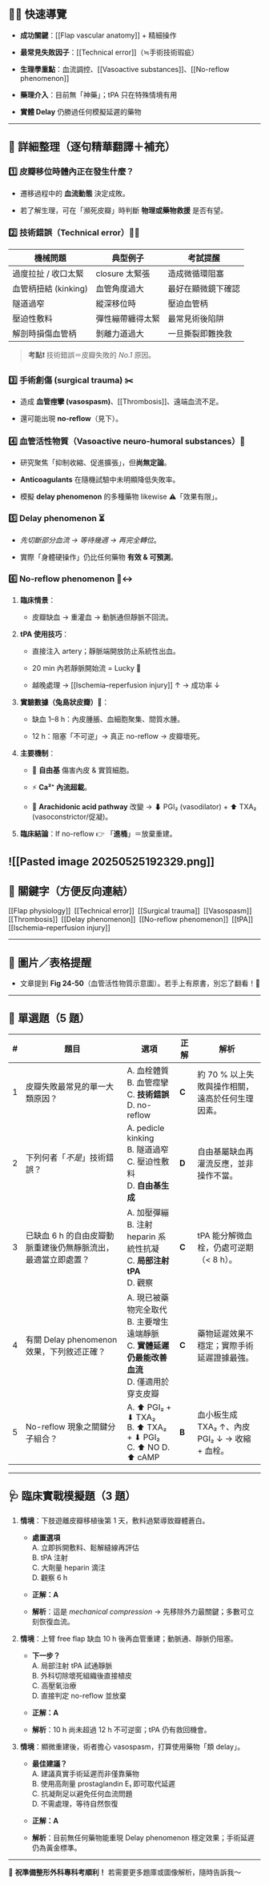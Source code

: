 ## 🏃‍♂️ 快速導覽

- **成功關鍵**：[[Flap vascular anatomy]] + 精細操作
    
- **最常見失敗因子**：[[Technical error]]（≒手術技術瑕疵）
    
- **生理學重點**：血流調控、[[Vasoactive substances]]、[[No-reflow phenomenon]]
    
- **藥理介入**：目前無「神藥」；tPA 只在特殊情境有用
    
- **實體 Delay** 仍勝過任何模擬延遲的藥物
    

---

## 📖 詳細整理（逐句精華翻譯＋補充）

### 1️⃣ 皮瓣移位時體內正在發生什麼？

- 遷移過程中的 **血流動態** 決定成敗。
    
- 若了解生理，可在「瀕死皮瓣」時判斷 **物理或藥物救援** 是否有望。
    

### 2️⃣ 技術錯誤（Technical error）👷‍♀️

| 機械問題            | 典型例子        | 考試提醒      |
| --------------- | ----------- | --------- |
| 過度拉扯 / 收口太緊     | closure 太緊張 | 造成微循環阻塞   |
| 血管柄扭結 (kinking) | 血管角度過大      | 最好在顯微鏡下確認 |
| 隧道過窄            | 縱深移位時       | 壓迫血管柄     |
| 壓迫性敷料           | 彈性繃帶纏得太緊    | 最常見術後陷阱   |
| 解剖時損傷血管柄        | 剝離力道過大      | 一旦撕裂即難挽救  |

> **考點❗** 技術錯誤＝皮瓣失敗的 _No.1_ 原因。

### 3️⃣ 手術創傷 (surgical trauma) ✂️

- 造成 **血管痙攣 (vasospasm)**、[[Thrombosis]]、遠端血流不足。
    
- 還可能出現 **no-reflow**（見下）。
    

### 4️⃣ 血管活性物質（Vasoactive neuro-humoral substances）💊

- 研究聚焦「抑制收縮、促進擴張」，但**尚無定論**。
    
- **Anticoagulants** 在隨機試驗中未明顯降低失敗率。
    
- 模擬 **delay phenomenon** 的多種藥物 likewise ⚠️「效果有限」。
    

### 5️⃣ Delay phenomenon ⏳

- _先切斷部分血流 → 等待幾週 → 再完全轉位_。
    
- 實際「身體硬操作」仍比任何藥物 **有效 & 可預測**。
    

### 6️⃣ No-reflow phenomenon 🚫↔️

1. **臨床情景**：
    
    - 皮瓣缺血 → 重灌血 → 動脈通但靜脈不回流。
        
2. **tPA 使用技巧**：
    
    - 直接注入 artery；靜脈端開放防止系統性出血。
        
    - 20 min 內若靜脈開始流 = Lucky 🎉
        
    - 越晚處理 → [[Ischemia–reperfusion injury]] ↑ → 成功率 ↓
        
3. **實驗數據（兔島狀皮瓣）🐇**：
    
    - 缺血 1–8 h：內皮腫脹、血細胞聚集、間質水腫。
        
    - 12 h：阻塞「不可逆」→ 真正 no-reflow → 皮瓣壞死。
        
4. **主要機制**：
    
    - 🧨 **自由基** 傷害內皮 & 實質細胞。
        
    - ⚡ **Ca²⁺ 內流超載**。
        
    - 🔄 **Arachidonic acid pathway** 改變 → ⬇ PGI₂ (vasodilator) + ⬆ TXA₂ (vasoconstrictor/促凝)。
        
5. **臨床結論**：If no-reflow 👉 「**進桶**」＝放棄重建。
    
![[Pasted image 20250525192329.png]]
---

## 🔑 關鍵字（方便反向連結）

[[Flap physiology]] [[Technical error]] [[Surgical trauma]] [[Vasospasm]] [[Thrombosis]] [[Delay phenomenon]] [[No-reflow phenomenon]] [[tPA]] [[Ischemia–reperfusion injury]]

---

## 📸 圖片／表格提醒

- 文章提到 **Fig 24-50**（血管活性物質示意圖）。若手上有原書，別忘了翻看！👀
    

---

## 📘 單選題（5 題）

| #   | 題目                                | 選項                                                                  | 正解    | 解析                                |
| --- | --------------------------------- | ------------------------------------------------------------------- | ----- | --------------------------------- |
| 1   | 皮瓣失敗最常見的單一大類原因？                   | A. 血栓體質 <br>B. 血管痙攣 <br>C. **技術錯誤** <br>D. no-reflow                | **C** | 約 70 % 以上失敗與操作相關，遠高於任何生理因素。       |
| 2   | 下列何者「_不是_」技術錯誤？                   | A. pedicle kinking <br>B. 隧道過窄 <br>C. 壓迫性敷料 <br>D. **自由基生成**        | **D** | 自由基屬缺血再灌流反應，並非操作不當。               |
| 3   | 已缺血 6 h 的自由皮瓣動脈重建後仍無靜脈流出，最適當立即處置？ | A. 加壓彈繃 <br>B. 注射 heparin 系統性抗凝<br>C. **局部注射 tPA**<br>D. 觀察         | **C** | tPA 能分解微血栓，仍處可逆期（< 8 h）。          |
| 4   | 有關 Delay phenomenon 效果，下列敘述正確？    | A. 現已被藥物完全取代 <br>B. 主要增生遠端靜脈 <br>C. **實體延遲仍最能改善血流** <br>D. 僅適用於穿支皮瓣 | **C** | 藥物延遲效果不穩定；實際手術延遲證據最強。             |
| 5   | No-reflow 現象之關鍵分子組合？              | A. ⬆ PGI₂ + ⬇ TXA₂ <br>B. ⬆ TXA₂ + ⬇ PGI₂ <br>C. ⬆ NO D. <br>⬆ cAMP | **B** | 血小板生成 TXA₂ ↑、內皮 PGI₂ ↓ → 收縮 + 血栓。 |

---

## 🩺 臨床實戰模擬題（3 題）

1. **情境**：下肢遊離皮瓣移植後第 1 天，敷料過緊導致瓣體蒼白。
    
    - **處置選項**  
        A. 立即拆開敷料、鬆解縫線再評估  
        B. tPA 注射  
        C. 大劑量 heparin 滴注  
        D. 觀察 6 h
        
    - **正解：A**
        
    - **解析**：這是 _mechanical compression_ → 先移除外力最關鍵；多數可立刻恢復血流。
        
2. **情境**：上臂 free flap 缺血 10 h 後再血管重建；動脈通、靜脈仍阻塞。
    
    - **下一步？**  
        A. 局部注射 tPA 試通靜脈  
        B. 外科切除壞死組織後直接植皮  
        C. 高壓氧治療  
        D. 直接判定 no-reflow 並放棄
        
    - **正解：A**
        
    - **解析**：10 h 尚未超過 12 h 不可逆窗；tPA 仍有救回機會。
        
3. **情境**：顯微重建後，術者擔心 vasospasm，打算使用藥物「類 delay」。
    
    - **最佳建議？**  
        A. 建議真實手術延遲而非僅靠藥物  
        B. 使用高劑量 prostaglandin E₁ 即可取代延遲  
        C. 抗凝劑足以避免任何血流問題  
        D. 不需處理，等待自然恢復
        
    - **正解：A**
        
    - **解析**：目前無任何藥物能重現 Delay phenomenon 穩定效果；手術延遲仍為黃金標準。
        

---

📝 **祝準備整形外科專科考順利！** 若需要更多題庫或圖像解析，隨時告訴我～